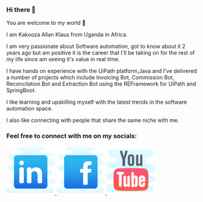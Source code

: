 ### Hi there 👋


You are welcome to my world 👋

I am Kakooza Allan Klaus from Uganda in Africa.

I am very passionate about Software automation, got to know about it 2 years ago but am positive it is the career that I'll be taking on for the rest of my life since am seeing it's value in real time.

I have hands on experience with the UiPath platform,Java and I've delivered a number of projects which include Invoicing Bot, Commission Bot, Reconcilation Bot and Extraction Bot using the REFramework for UiPath and SpringBoot.

I like learning and upskilling myself with the latest trends in the software automation space.

I also like connecting with people that share the same niche with me.

### Feel free to connect with me on my socials:

<a href="https://www.linkedin.com/in/kakooza-allan-klaus-56b7bb152/" target="_blank">
  <img src="https://github.com/DwinaTech/public-images/blob/main/linkedin-icon.png" alt="LinkedIn-logo">
</a>

<a href="https://www.facebook.com/haula.zawedde?mibextid=ZbWKwL" target="_blank">
  <img src="https://github.com/DwinaTech/public-images/blob/main/facebook-con.png" alt="Facebook-logo">
</a>

<a href="https://www.youtube.com/@klausteachestech" target="_blank">
  <img src="https://github.com/DwinaTech/public-images/blob/main/youtube-icon.png" alt="YouTube-logo">
</a>
